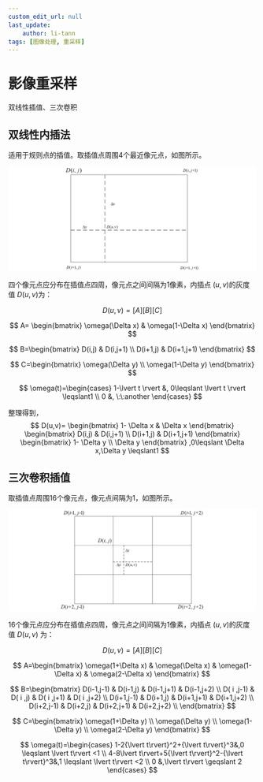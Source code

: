 ```yaml
---
custom_edit_url: null
last_update:
    author: li-tann
tags: [图像处理, 重采样]
---
```


# 影像重采样

双线性插值、三次卷积

## 双线性内插法

适用于规则点的插值。取插值点周围4个最近像元点，如图所示。

![双线性内插法](pics/image_resampling_pics_01.png)

四个像元点应分布在插值点四周，像元点之间间隔为1像素，内插点 $(u,v)$的灰度值 $D(u,v)$为：

$$
D(u,v)=[A][B][C]
$$

$$
A=
\begin{bmatrix}
\omega(\Delta x) & \omega(1-\Delta x) 
\end{bmatrix}
$$

$$
B=\begin{bmatrix}
    D(i,j)   &   D(i,j+1) \\
    D(i+1,j) & D(i+1,j+1)
\end{bmatrix}
$$

$$
C=\begin{bmatrix}
    \omega(\Delta y) \\
    \omega(1-\Delta y)
\end{bmatrix}
$$

$$
\omega(t)=\begin{cases}
    1-\lvert t \rvert &, 0\leqslant \lvert t \rvert \leqslant1 \\
     0 &, \:\:another
\end{cases}
$$

整理得到，
$$
D(u,v)=
\begin{bmatrix}
    1- \Delta x  &  \Delta x 
\end{bmatrix}
\begin{bmatrix}
    D(i,j)   &   D(i,j+1) \\
    D(i+1,j) & D(i+1,j+1)
\end{bmatrix}
\begin{bmatrix}
    1- \Delta y  \\
     \Delta y 
\end{bmatrix}
,0\leqslant   \Delta x,\Delta y  \leqslant1
$$

## 三次卷积插值

取插值点周围16个像元点，像元点间隔为1，如图所示。

![三次卷积插值法](pics/image_resampling_pics_02.png)

16个像元点应分布在插值点四周，像元点之间间隔为1像素，内插点 $(u,v)$的灰度值 $D(u,v)$
为：

$$
D(u,v)=[A][B][C]
$$

$$
A=\begin{bmatrix}
    \omega(1+\Delta x) & \omega(\Delta x) & \omega(1-\Delta x) & \omega(2-\Delta x)
\end{bmatrix}
$$

$$
B=\begin{bmatrix}
    D(i-1,j-1) & D(i-1,j) & D(i-1,j+1) & D(i-1,j+2) \\
    D( i ,j-1) & D( i ,j) & D( i ,j+1) & D( i ,j+2) \\
    D(i+1,j-1) & D(i+1,j) & D(i+1,j+1) & D(i+1,j+2) \\
    D(i+2,j-1) & D(i+2,j) & D(i+2,j+1) & D(i+2,j+2) \\
\end{bmatrix}
$$

$$
C=\begin{bmatrix}
    \omega(1+\Delta y) \\
    \omega(\Delta y) \\
    \omega(1-\Delta y) \\
    \omega(2-\Delta y)
\end{bmatrix}
$$

$$
\omega(t)=\begin{cases}
    1-2{\lvert t\rvert}^2+{\lvert t\rvert}^3&,0 \leqslant \lvert t\rvert <1 \\
    4-8\lvert t\rvert+5{\lvert t\rvert}^2-{\lvert t\rvert}^3&,1 \leqslant \lvert t\rvert <2 \\
    0 &,\lvert t\rvert \geqslant 2
\end{cases}
$$
